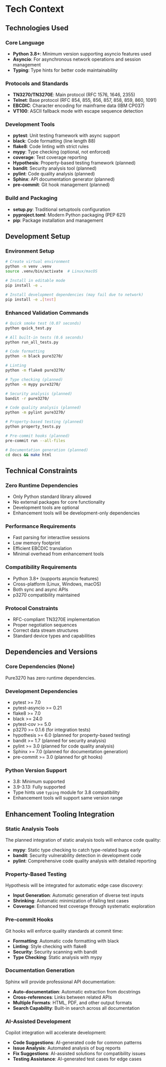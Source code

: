 # Tech Context

## Technologies Used

### Core Language
- **Python 3.8+**: Minimum version supporting asyncio features used
- **Asyncio**: For asynchronous network operations and session management
- **Typing**: Type hints for better code maintainability

### Protocols and Standards
- **TN3270/TN3270E**: Main protocol (RFC 1576, 1646, 2355)
- **Telnet**: Base protocol (RFC 854, 855, 856, 857, 858, 859, 860, 1091)
- **EBCDIC**: Character encoding for mainframe data (IBM CP037)
- **VT100**: ASCII fallback mode with escape sequence detection

### Development Tools
- **pytest**: Unit testing framework with async support
- **black**: Code formatting (line length 88)
- **flake8**: Code linting with strict rules
- **mypy**: Type checking (optional, not enforced)
- **coverage**: Test coverage reporting
- **Hypothesis**: Property-based testing framework (planned)
- **bandit**: Security analysis tool (planned)
- **pylint**: Code quality analysis (planned)
- **Sphinx**: API documentation generator (planned)
- **pre-commit**: Git hook management (planned)

### Build and Packaging
- **setup.py**: Traditional setuptools configuration
- **pyproject.toml**: Modern Python packaging (PEP 621)
- **pip**: Package installation and management

## Development Setup

### Environment Setup
```bash
# Create virtual environment
python -m venv .venv
source .venv/bin/activate  # Linux/macOS

# Install in editable mode
pip install -e .

# Install development dependencies (may fail due to network)
pip install -e .[test]
```

### Enhanced Validation Commands
```bash
# Quick smoke test (0.07 seconds)
python quick_test.py

# All built-in tests (0.6 seconds)
python run_all_tests.py

# Code formatting
python -m black pure3270/

# Linting
python -m flake8 pure3270/

# Type checking (planned)
python -m mypy pure3270/

# Security analysis (planned)
bandit -r pure3270/

# Code quality analysis (planned)
python -m pylint pure3270/

# Property-based testing (planned)
python property_tests.py

# Pre-commit hooks (planned)
pre-commit run --all-files

# Documentation generation (planned)
cd docs && make html
```

## Technical Constraints

### Zero Runtime Dependencies
- Only Python standard library allowed
- No external packages for core functionality
- Development tools are optional
- Enhancement tools will be development-only dependencies

### Performance Requirements
- Fast parsing for interactive sessions
- Low memory footprint
- Efficient EBCDIC translation
- Minimal overhead from enhancement tools

### Compatibility Requirements
- Python 3.8+ (supports asyncio features)
- Cross-platform (Linux, Windows, macOS)
- Both sync and async APIs
- p3270 compatibility maintained

### Protocol Constraints
- RFC-compliant TN3270E implementation
- Proper negotiation sequences
- Correct data stream structures
- Standard device types and capabilities

## Dependencies and Versions

### Core Dependencies (None)
Pure3270 has zero runtime dependencies.

### Development Dependencies
- pytest >= 7.0
- pytest-asyncio >= 0.21
- flake8 >= 7.0
- black >= 24.0
- pytest-cov >= 5.0
- p3270 >= 0.1.6 (for integration tests)
- hypothesis >= 6.0 (planned for property-based testing)
- bandit >= 1.7 (planned for security analysis)
- pylint >= 3.0 (planned for code quality analysis)
- Sphinx >= 7.0 (planned for documentation generation)
- pre-commit >= 3.0 (planned for git hooks)

### Python Version Support
- 3.8: Minimum supported
- 3.9-3.13: Fully supported
- Type hints use `typing` module for 3.8 compatibility
- Enhancement tools will support same version range

## Enhancement Tooling Integration

### Static Analysis Tools
The planned integration of static analysis tools will enhance code quality:
- **mypy**: Static type checking to catch type-related bugs early
- **bandit**: Security vulnerability detection in development code
- **pylint**: Comprehensive code quality analysis with detailed reporting

### Property-Based Testing
Hypothesis will be integrated for automatic edge case discovery:
- **Input Generation**: Automatic generation of diverse test inputs
- **Shrinking**: Automatic minimization of failing test cases
- **Coverage**: Enhanced test coverage through systematic exploration

### Pre-commit Hooks
Git hooks will enforce quality standards at commit time:
- **Formatting**: Automatic code formatting with black
- **Linting**: Style checking with flake8
- **Security**: Security scanning with bandit
- **Type Checking**: Static analysis with mypy

### Documentation Generation
Sphinx will provide professional API documentation:
- **Auto-documentation**: Automatic extraction from docstrings
- **Cross-references**: Links between related APIs
- **Multiple Formats**: HTML, PDF, and other output formats
- **Search Capability**: Built-in search across all documentation

### AI-Assisted Development
Copilot integration will accelerate development:
- **Code Suggestions**: AI-generated code for common patterns
- **Issue Analysis**: Automated analysis of bug reports
- **Fix Suggestions**: AI-assisted solutions for compatibility issues
- **Testing Assistance**: AI-generated test cases for edge cases

